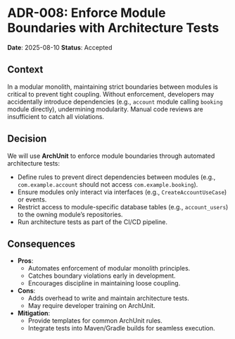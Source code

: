# ADR-008: Enforce Module Boundaries with Architecture Tests

**Date**: 2025-08-10
**Status**: Accepted

## Context

In a modular monolith, maintaining strict boundaries between modules is critical to prevent tight coupling. Without
enforcement, developers may accidentally introduce dependencies (e.g., `account` module calling `booking` module
directly), undermining modularity. Manual code reviews are insufficient to catch all violations.

## Decision

We will use **ArchUnit** to enforce module boundaries through automated architecture tests:

- Define rules to prevent direct dependencies between modules (e.g., `com.example.account` should not access
  `com.example.booking`).
- Ensure modules only interact via interfaces (e.g., `CreateAccountUseCase`) or events.
- Restrict access to module-specific database tables (e.g., `account_users`) to the owning module’s repositories.
- Run architecture tests as part of the CI/CD pipeline.

## Consequences

- **Pros**:
    - Automates enforcement of modular monolith principles.
    - Catches boundary violations early in development.
    - Encourages discipline in maintaining loose coupling.
- **Cons**:
    - Adds overhead to write and maintain architecture tests.
    - May require developer training on ArchUnit.
- **Mitigation**:
    - Provide templates for common ArchUnit rules.
    - Integrate tests into Maven/Gradle builds for seamless execution.
  